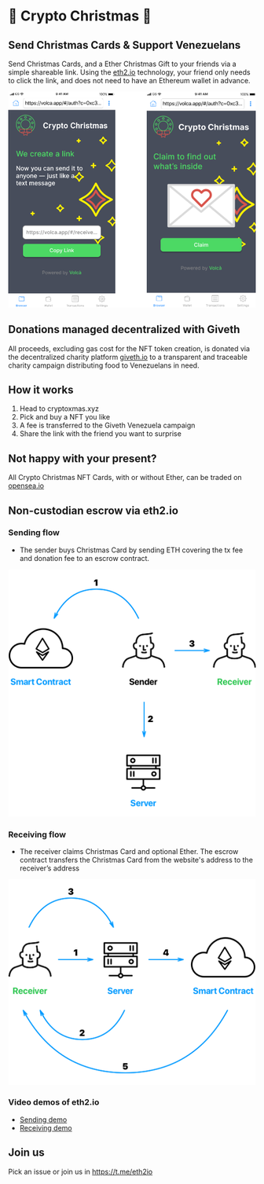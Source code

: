 # 🎁 Crypto Christmas 🎺


## Send Christmas Cards & Support Venezuelans

Send Christmas Cards, and a Ether Christmas Gift to your friends via a simple shareable link. Using the [eth2.io](https://eth2.io/) technology, your friend only needs to click the link, and does not need to have an Ethereum wallet in advance.  

![Send](/public/Xmas.png)

## Donations managed decentralized with Giveth

All proceeds, excluding gas cost for the NFT token creation, is donated via the decentralized charity platform [giveth.io](https://giveth.io/) to a transparent and traceable charity campaign distributing food to Venezuelans in need.  

## How it works

1) Head to cryptoxmas.xyz
2) Pick and buy a NFT you like
3) A fee is transferred to the Giveth Venezuela campaign
4) Share the link with the friend you want to surprise


## Not happy with your present? 

All Crypto Christmas NFT Cards, with or without Ether, can be traded on [opensea.io](https://opensea.io/)

## Non-custodian escrow via eth2.io


### Sending flow

- The sender buys Christmas Card by sending ETH covering the tx fee and donation fee to an escrow contract.

![Send](/public/eth2phone_send.png)


### Receiving flow

- The receiver claims Christmas Card and optional Ether. The escrow contract transfers the Christmas Card from the website's address to the receiver’s address

![Receive](/public/eth2phone_receive.png)

### Video demos of eth2.io

* [Sending demo](https://www.youtube.com/watch?v=FeqQyFrmptA)
* [Receiving demo](https://www.youtube.com/watch?v=qp3kkXKIHP8)


## Join us

Pick an issue or join us in https://t.me/eth2io

